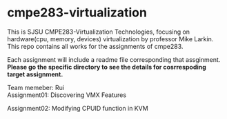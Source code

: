 # cmpe283-virtualization
This is SJSU CMPE283-Virtualization Technologies, focusing on hardware(cpu, memory, devices) virtualization by professor Mike Larkin. This repo contains all works for the assignments of cmpe283.  

Each assignment will include a readme file corresponding that assginment.  
**Please go the specific directory to see the details for cosrrespoding target assignment.** 
                      

Team memeber: Rui  
Assignment01: Discovering VMX Features  

Assignment02: Modifying CPUID function in KVM
